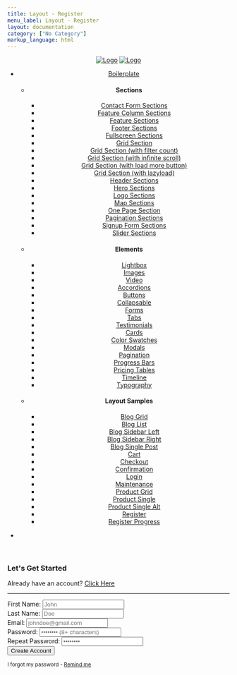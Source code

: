 ```yaml
---
title: Layout - Register
menu_label: Layout - Register
layout: documentation
category: ["No Category"]
markup_language: html
---
```


<!-- Header -->
<header class="header header-transparent header-absolute header-fixed-on-mobile nav-dark" data-bkg-threshold="100" data-sticky-scroll-up="">
  <div class="header-inner border-1 border-b border-grey-lightest">
    <div class="row nav-bar">
      <div class="col w-full nav-bar-inner">
        <div class="logo">
          <div class="logo-inner">
            <a href="../index.html"><img src="../images/logo.svg" alt="Logo"></a>
            <a href="../index.html"><img src="../images/logo-dark.svg" alt="Logo"></a>
          </div>
        </div>
        <nav class="navigation primary-navigation nav-block nav-block-last ml-auto sub-menu-indicator">
          <ul>
            <li class="contains-mega-sub-menu current">
              <a href="elements-accordions.html">Boilerplate</a>
              <ul class="mega-sub-menu">
                <li>
                  <h4>Sections</h4>
                  <ul>
                    <li>
                      <a href="section-contact-forms.html">Contact Form Sections</a>
                    </li>
                    <li>
                      <a href="section-feature-columns.html">Feature Column Sections</a>
                    </li>
                    <li>
                      <a href="section-feature.html">Feature Sections</a>
                    </li>
                    <li>
                      <a href="section-footer.html">Footer Sections</a>
                    </li>
                    <li>
                      <a href="section-fullscreen.html">Fullscreen Sections</a>
                    </li>
                    <li>
                      <a href="section-grid-default.html">Grid Section</a>
                    </li>
                    <li>
                      <a href="section-grid-filter-menu-count.html">Grid Section (with filter count)</a>
                    </li>
                    <li>
                      <a href="section-grid-infinite-scroll.html">Grid Section (with infinite scroll)</a>
                    </li>
                    <li>
                      <a href="section-grid-load-more.html">Grid Section (with load more button)</a>
                    </li>
                    <li>
                      <a href="section-grid-lazyload.html">Grid Section (with lazyload)</a>
                    </li>
                    <li>
                      <a href="section-header.html">Header Sections</a>
                    </li>
                    <li>
                      <a href="section-heros.html">Hero Sections</a>
                    </li>
                    <li>
                      <a href="section-logos.html">Logo Sections</a>
                    </li>
                    <li>
                      <a href="section-maps.html">Map Sections</a>
                    </li>
                    <li>
                      <a href="section-one-page.html">One Page Section</a>
                    </li>
                    <li>
                      <a href="section-pagination.html">Pagination Sections</a>
                    </li>
                    <li>
                      <a href="section-signup-forms.html">Signup Form Sections</a>
                    </li>
                    <li>
                      <a href="section-slider.html">Slider Sections</a>
                    </li>
                  </ul>
                </li>
                <li>
                  <h4>Elements</h4>
                  <ul>
                    <li>
                      <a href="elements-lightbox.html">Lightbox</a>
                    </li>
                    <li>
                      <a href="elements-images.html">Images</a>
                    </li>
                    <li>
                      <a href="elements-video.html">Video</a>
                    </li>
                    <li>
                      <a href="elements-accordions.html">Accordions</a>
                    </li>
                    <li>
                      <a href="elements-buttons.html">Buttons</a>
                    </li>
                    <li>
                      <a href="elements-collapsable.html">Collapsable</a>
                    </li>
                    <li>
                      <a href="elements-forms.html">Forms</a>
                    </li>
                    <li>
                      <a href="elements-tabs.html">Tabs</a>
                    </li>
                    <li>
                      <a href="elements-testimonials.html">Testimonials</a>
                    </li>
                    <li>
                      <a href="elements-cards.html">Cards</a>
                    </li>
                    <li>
                      <a href="elements-color-swatches.html">Color Swatches</a>
                    </li>
                    <li>
                      <a href="elements-modals.html">Modals</a>
                    </li>
                    <li>
                      <a href="elements-pagination.html">Pagination</a>
                    </li>
                    <li>
                      <a href="elements-progress-bars.html">Progress Bars</a>
                    </li>
                    <li>
                      <a href="elements-pricing-tables.html">Pricing Tables</a>
                    </li>
                    <li>
                      <a href="elements-progressline.html">Timeline</a>
                    </li>
                    <li>
                      <a href="elements-typography.html">Typography</a>
                    </li>
                  </ul>
                </li>
                <li>
                  <h4>Layout Samples</h4>
                  <ul>
                    <li>
                      <a href="layout-blog-grid.html">Blog Grid</a>
                    </li>
                    <li>
                      <a href="layout-blog-list.html">Blog List</a>
                    </li>
                    <li>
                      <a href="layout-blog-sidebar-left.html">Blog Sidebar Left</a>
                    </li>
                    <li>
                      <a href="layout-blog-sidebar-right.html">Blog Sidebar Right</a>
                    </li>
                    <li>
                      <a href="layout-blog-single-post-sidebar-right.html">Blog Single Post</a>
                    </li>
                    <li>
                      <a href="layout-cart.html">Cart</a>
                    </li>
                    <li>
                      <a href="layout-checkout.html">Checkout</a>
                    </li>
                    <li>
                      <a href="layout-confirmation.html">Confirmation</a>
                    </li>
                    <li>
                      <a href="layout-login.html">Login</a>
                    </li>
                    <li>
                      <a href="layout-maintenance.html">Maintenance</a>
                    </li>
                    <li>
                      <a href="layout-product-grid.html">Product Grid</a>
                    </li>
                    <li>
                      <a href="layout-product-single.html">Product Single</a>
                    </li>
                    <li>
                      <a href="layout-product-single-alt.html">Product Single Alt</a>
                    </li>
                    <li>
                      <a href="layout-register.html">Register</a>
                    </li>
                    <li>
                      <a href="layout-register-progress.html">Register Progress</a>
                    </li>
                  </ul>
                </li>
              </ul>
            </li>
          </ul>
        </nav>
        <nav class="navigation nav-block secondary-navigation">
          <ul>
            <li class="aux-navigation hide">
              <!-- Aux Navigation -->
              <a href="#" class="navigation-show side-nav-show nav-icon"></a>
            </li>
          </ul>
        </nav>
      </div>
    </div>
  </div>
</header>
<!-- Header End -->
<!-- Register Section -->
<div class="section-block h-screen">
  <div class="row">
    <div class="col w-6/12 w-md-full offset-3 offset-md-0">
      <div class="card rounded size-xl bg-white border-grey-ultralight shadow-lg">
        <h3>Let's Get Started</h3>
        <p class="mb-20">Already have an account? <a href="index-login-4.html" class="fade-location">Click Here</a></p>
        <hr>
        <div class="register-form-container">
          <form class="register-form" action="#" method="post" novalidate="">
            <div class="row merged-form-elements">
              <div class="col w-6/12">
                <label>First Name:</label>
                <input type="text" name="register[firstname]" class="form-firstname form-element rounded size-md" placeholder="John" required="">
              </div>
              <div class="col w-6/12">
                <label>Last Name:</label>
                <input type="text" name="register[lastname]" class="form-lastname form-element rounded size-md" placeholder="Doe" required="">
              </div>
            </div>
            <div class="row">
              <div class="col w-full">
                <label>Email:</label>
                <input type="email" name="register[email]" class="form-email form-element rounded size-md" placeholder="johndoe@gmail.com" required="">
              </div>
            </div>
            <div class="row merged-form-elements">
              <div class="col w-6/12">
                <label>Password:</label>
                <input type="password" name="register[password]" class="form-password form-element rounded size-md" placeholder="•••••••• (8+ characters)" required="">
              </div>
              <div class="col w-6/12">
                <label>Repeat Password:</label>
                <input type="password" name="register[password]" class="form-password form-element rounded size-md" placeholder="••••••••" required="">
              </div>
            </div>
            <div class="row">
              <div class="col w-full mt-10">
                <input type="submit" value="Create Account" class="form-submit button rounded size-md mb-0">
              </div>
            </div>
          </form>
          <div class="row">
            <div class="col w-full">
              <p class="mt-20 mb-0"><small>I forgot my password - <a href="#">Remind me</a></small></p>
            </div>
          </div>
        </div>
      </div>
    </div>
  </div>
</div>
<!-- Register Section End -->
